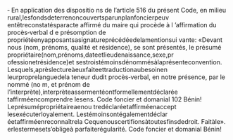 ‐ En application des dispositio ns de l’article 516 du présent Code, en milieu rural,lesfondsdeterrenoncouvertsparunplanfoncierpeuv entêtreconstatésparacte affirmé du maire qui procède à l ’affirmation du procès‐verbal d e présomption de propriétéenyapposantsasignatureprécédéedelamentionsui vante:
«Devant nous (nom, prénoms, qualité et résidence), se sont présentés, le présumé propriétaire(nom,prénoms,dateetlieudenaissance,sexe,pr ofessionetrésidence)et sestroistémoinsdénommésàlaprésenteconvention.
Lesquels,aprèslectureàeuxfaiteettraductionaubesoinen leurproprelanguedela teneur dudit procès‐verbal, en notre présence, par le nommé (no m, et prénom de l’interprète),interprèteassermentéontformellementdéclarée taffirméencomprendre lesens.
Code foncier et domanial 102
Bénin!
Leprésumépropriétaireaenou tredéclaréetaffirméenaccept lesexécuterloyalement.
Lestémoinsontégalementdéclar éetaffirméenreconnaîtrela Cequenouscertifionsàtoutesfinsdedroit.
Faitàle».
erlestermesets’obligeà parfaiterégularité.
Code foncier et domanial
Bénin!